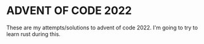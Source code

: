 # ADVENT OF CODE 2022

These are my attempts/solutions to advent of code 2022. I'm going to try to learn rust during this.
